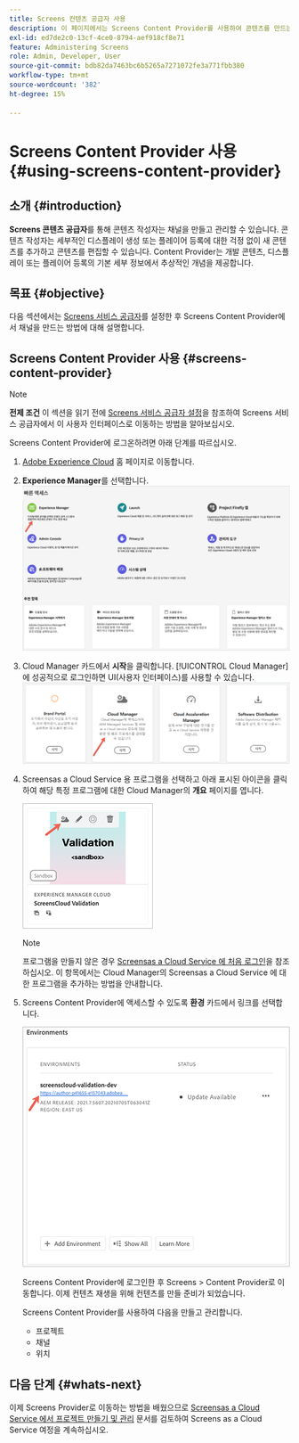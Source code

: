 ```yaml
---
title: Screens 컨텐츠 공급자 사용
description: 이 페이지에서는 Screens Content Provider를 사용하여 콘텐츠를 만드는 방법을 설명합니다.
exl-id: ed7de2c0-13cf-4ce0-8794-aef918cf8e71
feature: Administering Screens
role: Admin, Developer, User
source-git-commit: bdb82da7463bc6b5265a7271072fe3a771fbb380
workflow-type: tm+mt
source-wordcount: '382'
ht-degree: 15%

---
```


# Screens Content Provider 사용 {#using-screens-content-provider}

## 소개 {#introduction}

**Screens 콘텐츠 공급자**&#x200B;를 통해 콘텐츠 작성자는 채널을 만들고 관리할 수 있습니다. 콘텐츠 작성자는 세부적인 디스플레이 생성 또는 플레이어 등록에 대한 걱정 없이 새 콘텐츠를 추가하고 콘텐츠를 편집할 수 있습니다. Content Provider는 개발 콘텐츠, 디스플레이 또는 플레이어 등록의 기본 세부 정보에서 추상적인 개념을 제공합니다.

## 목표 {#objective}

다음 섹션에서는 [Screens 서비스 공급자](https://experienceleague.adobe.com/docs/experience-manager-cloud-service/content/screens-as-cloud-service/configure-screens-cloud/using-screens-content-provider.html?lang=ko-KR)를 설정한 후 Screens Content Provider에서 채널을 만드는 방법에 대해 설명합니다.

## Screens Content Provider 사용 {#screens-content-provider}

>[!NOTE]
>**전제 조건**
>이 섹션을 읽기 전에 [Screens 서비스 공급자 설정](https://experienceleague.adobe.com/docs/experience-manager-cloud-service/content/screens-as-cloud-service/configure-screens-cloud/navigating-to-screens-services-provider.html)을 참조하여 Screens 서비스 공급자에서 이 사용자 인터페이스로 이동하는 방법을 알아보십시오.

Screens Content Provider에 로그온하려면 아래 단계를 따르십시오.

1. [Adobe Experience Cloud](https://experience.adobe.com) 홈 페이지로 이동합니다.

1. **Experience Manager**를 선택합니다.
   ![Experience Manager 영역에 빠르게 액세스할 수 있는 랜딩 페이지](/help/implementing/cloud-manager/getting-access-to-aem-in-cloud/assets/landing-page1.png)

1. Cloud Manager 카드에서 **시작**&#x200B;을 클릭합니다. [!UICONTROL Cloud Manager]에 성공적으로 로그인하면 UI(사용자 인터페이스)를 사용할 수 있습니다.
   ![Cloud Manager의 네 가지 영역(Brand Portal, Cloud Manager, Cloud Acceleration Manager 및 소프트웨어 배포)에 각각 고유한 Launch 단추가 표시됩니다.](/help/implementing/cloud-manager/getting-access-to-aem-in-cloud/assets/landing-page2.png)

1. Screensas a Cloud Service 용 프로그램을 선택하고 아래 표시된 아이콘을 클릭하여 해당 특정 프로그램에 대한 Cloud Manager의 **개요** 페이지를 엽니다.

   ![도구 모음의 맨 왼쪽에 Cloud Manager 개요 페이지의 아이콘이 표시됩니다.](/help/screens-cloud/assets/configure/screens-cp-1.png)

   >[!NOTE]
   >프로그램을 만들지 않은 경우 [Screensas a Cloud Service 에 처음 로그인](https://experienceleague.adobe.com/docs/experience-manager-cloud-service/content/screens-as-cloud-service/onboarding-screens-cloud/first-time-login-screens-cloud.html)을 참조하십시오. 이 항목에서는 Cloud Manager의 Screensas a Cloud Service 에 대한 프로그램을 추가하는 방법을 안내합니다.

1. Screens Content Provider에 액세스할 수 있도록 **환경** 카드에서 링크를 선택합니다.

   ![Screens Content Provider에 액세스할 수 있는 환경 카드에서 강조 표시된 링크](/help/screens-cloud/assets/configure/screens-cp-2.png)

   Screens Content Provider에 로그인한 후 Screens > Content Provider로 이동합니다. 이제 컨텐츠 재생을 위해 컨텐츠를 만들 준비가 되었습니다.

   Screens Content Provider를 사용하여 다음을 만들고 관리합니다.

   * 프로젝트
   * 채널
   * 위치

## 다음 단계 {#whats-next}

이제 Screens Provider로 이동하는 방법을 배웠으므로 [Screensas a Cloud Service 에서 프로젝트 만들기 및 관리](https://experienceleague.adobe.com/docs/experience-manager-cloud-service/content/screens-as-cloud-service/create-content/creating-projects-screens-cloud.html) 문서를 검토하여 Screens as a Cloud Service 여정을 계속하십시오.
